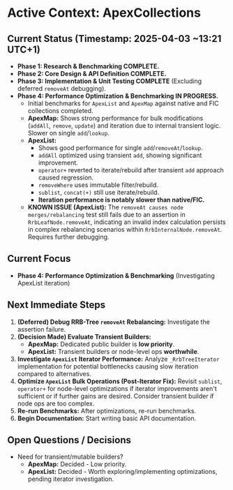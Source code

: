 # Active Context: ApexCollections

## Current Status (Timestamp: 2025-04-03 ~13:21 UTC+1)

-   **Phase 1: Research & Benchmarking COMPLETE.**
-   **Phase 2: Core Design & API Definition COMPLETE.**
-   **Phase 3: Implementation & Unit Testing COMPLETE** (Excluding deferred `removeAt` debugging).
-   **Phase 4: Performance Optimization & Benchmarking IN PROGRESS.**
    -   Initial benchmarks for `ApexList` and `ApexMap` against native and FIC collections completed.
    -   **ApexMap:** Shows strong performance for bulk modifications (`addAll`, `remove`, `update`) and iteration due to internal transient logic. Slower on single `add`/`lookup`.
    -   **ApexList:**
        -   Shows good performance for single `add`/`removeAt`/`lookup`.
        -   `addAll` optimized using transient `add`, showing significant improvement.
        -   `operator+` reverted to iterate/rebuild after transient `add` approach caused regression.
        -   `removeWhere` uses immutable filter/rebuild.
        -   `sublist`, `concat(+)` still use iterate/rebuild.
        -   **Iteration performance is notably slower than native/FIC.**
    -   **KNOWN ISSUE (ApexList):** The `removeAt causes node merges/rebalancing` test still fails due to an assertion in `RrbLeafNode.removeAt`, indicating an invalid index calculation persists in complex rebalancing scenarios within `RrbInternalNode.removeAt`. Requires further debugging.

## Current Focus

-   **Phase 4: Performance Optimization & Benchmarking** (Investigating ApexList iteration)

## Next Immediate Steps

1.  **(Deferred) Debug RRB-Tree `removeAt` Rebalancing:** Investigate the assertion failure.
2.  **(Decision Made) Evaluate Transient Builders:**
    -   **ApexMap:** Dedicated public builder is **low priority**.
    -   **ApexList:** Transient builders or node-level ops **worthwhile**.
3.  **Investigate `ApexList` Iterator Performance:** Analyze `_RrbTreeIterator` implementation for potential bottlenecks causing slow iteration compared to alternatives.
4.  **Optimize `ApexList` Bulk Operations (Post-Iterator Fix):** Revisit `sublist`, `operator+` for node-level optimizations if iterator improvements aren't sufficient or if further gains are desired. Consider transient builder if node ops are too complex.
5.  **Re-run Benchmarks:** After optimizations, re-run benchmarks.
6.  **Begin Documentation:** Start writing basic API documentation.

## Open Questions / Decisions

-   Need for transient/mutable builders?
    -   **ApexMap:** Decided - Low priority.
    -   **ApexList:** Decided - Worth exploring/implementing optimizations, pending iterator investigation.